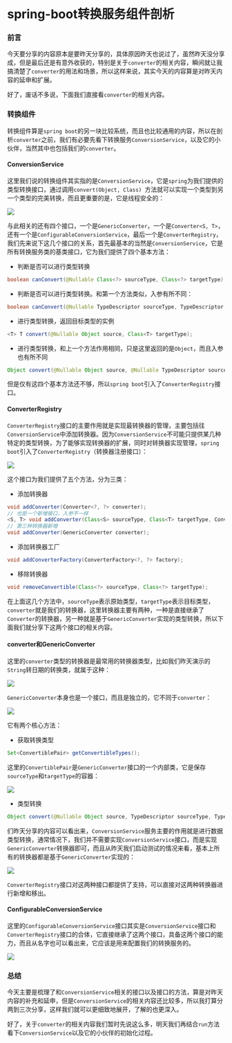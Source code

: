# spring-boot转换服务组件剖析

### 前言

今天要分享的内容原本是要昨天分享的，具体原因昨天也说过了，虽然昨天没分享成，但是最后还是有意外收获的，特别是关于`converter`的相关内容，瞬间就让我搞清楚了`converter`的用法和场景，所以这样来说，其实今天的内容算是对昨天内容的延申和扩展。

好了，废话不多说，下面我们直接看`converter`的相关内容。

### 转换组件

转换组件算是`spring boot`的另一块比较系统，而且也比较通用的内容，所以在剖析`converter`之前，我们有必要先看下转换服务`ConversionService`，以及它的小伙伴，当然其中也包括我们的`converter`。

#### ConversionService

这里我们说的转换组件其实指的是`ConversionService`，它是`spring`为我们提供的类型转换接口，通过调用`convert(Object, Class) `方法就可以实现一个类型到另一个类型的完美转换，而且更重要的是，它是线程安全的：

![](https://gitee.com/sysker/picBed/raw/master/images/20210916131632.png)

与此相关的还有四个接口，一个是`GenericConverter`，一个是`Converter<S, T>`，还有一个是`ConfigurableConversionService`，最后一个是`ConverterRegistry`，我们先来说下这几个接口的关系，首先最基本的当然是`ConversionService`，它是所有转换服务类的基类接口，它为我们提供了四个基本方法：

- 判断是否可以进行类型转换

```java
boolean canConvert(@Nullable Class<?> sourceType, Class<?> targetType);
```

- 判断是否可以进行类型转换。和第一个方法类似，入参有所不同：

```java
boolean canConvert(@Nullable TypeDescriptor sourceType, TypeDescriptor targetType);
```

- 进行类型转换，返回目标类型的实例

```java
<T> T convert(@Nullable Object source, Class<T> targetType);
```

- 进行类型转换，和上一个方法作用相同，只是这里返回的是`Object`，而且入参也有所不同

```java
Object convert(@Nullable Object source, @Nullable TypeDescriptor sourceType, TypeDescriptor targetType);
```

但是仅有这四个基本方法还不够，所以`spring boot`引入了`ConverterRegistry`接口。

#### ConverterRegistry

`ConverterRegistry`接口的主要作用就是实现最转换器的管理，主要包括往`ConversionService`中添加转换器。因为`ConversionService`不可能只提供某几种特定的类型转换，为了能够实现转换器的扩展，同时对转换器实现管理，`spring boot`引入了`ConverterRegistry`（转换器注册接口）：

![](https://gitee.com/sysker/picBed/raw/master/images/20210917131258.png)

这个接口为我们提供了五个方法，分为三类：

- 添加转换器

```java
void addConverter(Converter<?, ?> converter);
// 也是一个新增接口，入参不一样
<S, T> void addConverter(Class<S> sourceType, Class<T> targetType, Converter<? super S, ? extends T> converter);
// 第三种转换器新增
void addConverter(GenericConverter converter);
```

- 添加转换器工厂

```java
void addConverterFactory(ConverterFactory<?, ?> factory);
```

- 移除转换器

```java
void removeConvertible(Class<?> sourceType, Class<?> targetType);
```

在上面这几个方法中，`sourceType`表示原始类型，`targetType`表示目标类型，`converter`就是我们的转换器，这里转换器主要有两种，一种是直接继承了`Converter`的转换器，另一种就是基于`GenericConverter`实现的类型转换，所以下面我们就分享下这两个接口的相关内容。

#### converter和GenericConverter

这里的`converter`类型的转换器是最常用的转换器类型，比如我们昨天演示的`String`转日期的转换类，就属于这种：

![](https://gitee.com/sysker/picBed/raw/master/blog/20210917085230.png)

`GenericConverter`本身也是一个接口，而且是独立的，它不同于`converter`：

![](https://gitee.com/sysker/picBed/raw/master/images/20210917132445.png)

它有两个核心方法：

- 获取转换类型

```java
Set<ConvertiblePair> getConvertibleTypes();
```

这里的`ConvertiblePair`是`GenericConverter`接口的一个内部类，它是保存`sourceType`和`targetType`的容器：

![](https://gitee.com/sysker/picBed/raw/master/blog/20210917090318.png)

- 类型转换

```java
Object convert(@Nullable Object source, TypeDescriptor sourceType, TypeDescriptor targetType);
```

们昨天分享的内容可以看出来，`ConversionService`服务主要的作用就是进行数据类型转换，通常情况下，我们并不需要实现`ConversionService`接口，而是实现`GenericConverter`转换器即可，而且从昨天我们启动测试的情况来看，基本上所有的转换器都是基于`GenericConverter`实现的：

![](https://gitee.com/sysker/picBed/raw/master/20210916225158.png)

`ConverterRegistry`接口对这两种接口都提供了支持，可以直接对这两种转换器进行新增和移出。

#### ConfigurableConversionService

这里的`ConfigurableConversionService`接口其实是`ConversionService`接口和`ConverterRegistry`接口的合体，它直接继承了这两个接口，具备这两个接口的能力，而且从名字也可以看出来，它应该是用来配置我们的转换服务的。

![](https://gitee.com/sysker/picBed/raw/master/blog/20210917212239.png)

### 总结

今天主要是梳理了和`ConversionService`相关的接口以及接口的方法，算是对昨天内容的补充和延申，但是`ConversionService`的相关内容还比较多，所以我打算分两到三次分享，这样我们就可以更细致地展开，了解的也更深入。

好了，关于`converter`的相关内容我们暂时先说这么多，明天我们再结合`run`方法看下`ConversionService`以及它的小伙伴的初始化过程。
